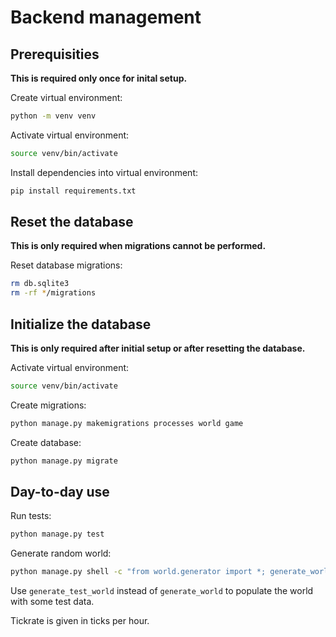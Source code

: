 # Backend management

## Prerequisities

**This is required only once for inital setup.**

Create virtual environment:
```bash
python -m venv venv
```

Activate virtual environment:
```bash
source venv/bin/activate
```

Install dependencies into virtual environment:
```bash
pip install requirements.txt
```

## Reset the database

**This is only required when migrations cannot be performed.**

Reset database migrations:
```bash
rm db.sqlite3
rm -rf */migrations
```

## Initialize the database

**This is only required after initial setup or after resetting the database.**

Activate virtual environment:
```bash
source venv/bin/activate
```

Create migrations:

```bash
python manage.py makemigrations processes world game
```

Create database:

```bash
python manage.py migrate
```

## Day-to-day use

Run tests:

```bash
python manage.py test
```

Generate random world:
```bash
python manage.py shell -c "from world.generator import *; generate_world(10, 0.5, 0, exist_ok=True, tickrate=60)"
```
Use `generate_test_world` instead of `generate_world` to populate the world with some test data.

Tickrate is given in ticks per hour.
